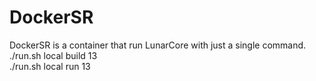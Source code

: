 # DockerSR
DockerSR is a container that run LunarCore with just a single command.<br>
./run.sh local build 13<br>
./run.sh local run 13 <br>